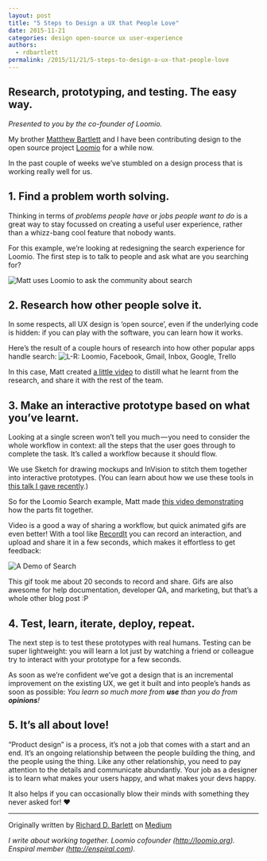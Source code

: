 ```yaml
---
layout: post
title: "5 Steps to Design a UX that People Love"
date: 2015-11-21
categories: design open-source ux user-experience
authors:
  - rdbartlett
permalink: /2015/11/21/5-steps-to-design-a-ux-that-people-love
---
```


## Research, prototyping, and testing. The easy way.

_Presented to you by the co-founder of Loomio._

My brother [Matthew Bartlett](https://medium.com/u/521536fcadc7) and I have been contributing design to the open source project [Loomio](http://loomio.org/) for a while now.

In the past couple of weeks we’ve stumbled on a design process that is working really well for us.

## 1. Find a problem worth solving.

Thinking in terms of _problems people have_ or _jobs people want to do_ is a great way to stay focussed on creating a useful user experience, rather than a whizz-bang cool feature that nobody wants.

For this example, we’re looking at redesigning the search experience for Loomio. The first step is to talk to people and ask what are you searching for?

![Matt uses Loomio to ask the community about search](http://opensourcedesign.net/images/asking-loomio-community-about-search.png)

## 2. Research how other people solve it.

In some respects, all UX design is ‘open source’, even if the underlying code is hidden: if you can play with the software, you can learn how it works.

Here’s the result of a couple hours of research into how other popular apps handle search:
![L-R: Loomio, Facebook, Gmail, Inbox, Google, Trello](http://opensourcedesign.net/images/researching-how-apps-do-search.png)

In this case, Matt created [a little video](https://youtu.be/LtT0_zjNyAk) to distill what he learnt from the research, and share it with the rest of the team.

## 3. Make an interactive prototype based on what you’ve learnt.

Looking at a single screen won’t tell you much — you need to consider the whole workflow in context: all the steps that the user goes through to complete the task. It’s called a workflow because it should flow.

We use Sketch for drawing mockups and InVision to stitch them together into interactive prototypes. (You can learn about how we use these tools in [this talk I gave recently](http://blog.loomio.org/2015/07/07/design-for-developers/).)

So for the Loomio Search example, Matt made [this video demonstrating](https://youtu.be/4xhG_9BnNZQ) how the parts fit together.

Video is a good a way of sharing a workflow, but quick animated gifs are even better! With a tool like [RecordIt](http://recordit.co/) you can record an interaction, and upload and share it in a few seconds, which makes it effortless to get feedback:

![A Demo of Search](http://opensourcedesign.net/images/search-demo.gif)

This gif took me about 20 seconds to record and share. Gifs are also awesome for help documentation, developer QA, and marketing, but that’s a whole other blog post :P

## 4. Test, learn, iterate, deploy, repeat.

The next step is to test these prototypes with real humans. Testing can be super lightweight: you will learn a lot just by watching a friend or colleague try to interact with your prototype for a few seconds.

As soon as we’re confident we’ve got a design that is an incremental improvement on the existing UX, we get it built and into people’s hands as soon as possible: _You learn so much more from **use** than you do from **opinions**!_

## 5. It’s all about love!

“Product design” is a process, it’s not a job that comes with a start and an end. It’s an ongoing relationship between the people building the thing, and the people using the thing. Like any other relationship, you need to pay attention to the details and communicate abundantly. Your job as a designer is to learn what makes your users happy, and what makes your devs happy.

It also helps if you can occasionally blow their minds with something they never asked for! ♥

---

Originally written by [Richard D. Barlett](https://medium.com/@richdecibels) on [Medium](https://medium.com/open-source-design/open-source-design-just-steal-everything-5c44ca793721#.dwn7xt73a)

_I write about working together. Loomio cofounder (http://loomio.org). Enspiral member (http://enspiral.com)._
